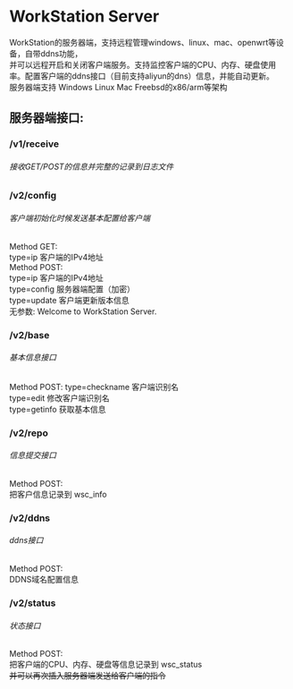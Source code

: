 # WorkStation Server
WorkStation的服务器端，支持远程管理windows、linux、mac、openwrt等设备，自带ddns功能，\
并可以远程开启和关闭客户端服务。支持监控客户端的CPU、内存、硬盘使用率。配置客户端的ddns接口（目前支持aliyun的dns）信息，并能自动更新。\
服务器端支持 Windows Linux Mac Freebsd的x86/arm等架构

## 服务器端接口:
### /v1/receive
###### 接收GET/POST的信息并完整的记录到日志文件
### /v2/config
###### 客户端初始化时候发送基本配置给客户端
Method GET:\
type=ip 客户端的IPv4地址\
Method POST:\
type=ip 客户端的IPv4地址\
type=config 服务器端配置（加密）\
type=update 客户端更新版本信息 \
无参数: Welcome to WorkStation Server.
### /v2/base
###### 基本信息接口
Method POST:
type=checkname 客户端识别名 \
type=edit 修改客户端识别名 \
type=getinfo  获取基本信息

### /v2/repo
###### 信息提交接口
Method POST:\
把客户信息记录到 wsc_info

### /v2/ddns
###### ddns接口
Method POST:\
DDNS域名配置信息

### /v2/status
###### 状态接口
Method POST:\
把客户端的CPU、内存、硬盘等信息记录到 wsc_status\
~~并可以再次插入服务器端发送给客户端的指令~~
